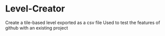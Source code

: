 # Level-Creator
Create a tile-based level exported as a csv file
Used to test the features of github with an existing project
